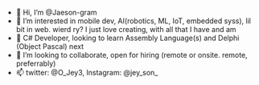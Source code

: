 - 👋 Hi, I’m @Jaeson-gram
- 👀 I’m interested in mobile dev, AI(robotics, ML, IoT, embedded syss), lil bit in web. wierd ry? I just love creating, with all that I have and am
- 🌱 C# Developer, looking to learn Assembly Language(s) and Delphi (Object Pascal) next
- 💞️ I’m looking to collaborate, open for hiring (remote or onsite. remote, preferrably)
- 📫 twitter: @O_Jey3, Instagram: @jey_son_

<!---
Jaeson-gram/Jaeson-gram is a ✨ special ✨ repository because its `README.md` (this file) appears on your GitHub profile.
You can click the Preview link to take a look at your changes.
--->
